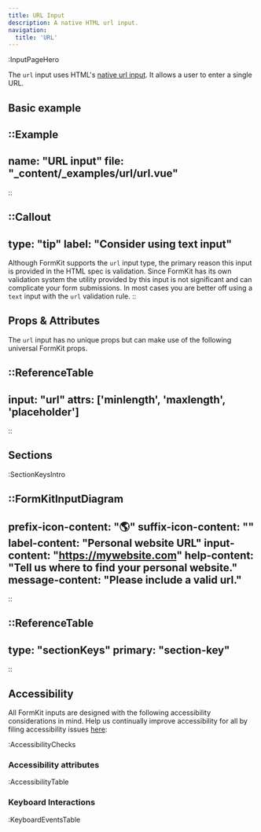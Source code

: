 ```yaml
---
title: URL Input
description: A native HTML url input.
navigation:
  title: 'URL'
---
```


:InputPageHero

The `url` input uses HTML's [native url input](https://developer.mozilla.org/en-US/docs/Web/HTML/Element/input/url). It allows a user to enter a single URL.

## Basic example

::Example
---
name: "URL input"
file: "_content/_examples/url/url.vue"
---
::


::Callout
---
type: "tip"
label: "Consider using text input"
---
Although FormKit supports the <code>url</code> input type, the primary reason this input is provided in the HTML spec is validation. Since FormKit has its own validation system the utility provided by this input is not significant and can complicate your form submissions. In most cases you are better off using a <code>text</code> input with the <code>url</code> validation rule.
::

## Props & Attributes

The `url` input has no unique props but can make use of the following universal
FormKit props.

::ReferenceTable
---
input: "url" 
attrs: ['minlength', 'maxlength', 'placeholder']
---
::


## Sections

:SectionKeysIntro

::FormKitInputDiagram
---
prefix-icon-content: "🌎"
suffix-icon-content: ""
label-content: "Personal website URL"
input-content: "https://mywebsite.com"
help-content: "Tell us where to find your personal website."
message-content: "Please include a valid url."
---
::

::ReferenceTable
---
type: "sectionKeys"
primary: "section-key"
---
::

## Accessibility

All FormKit inputs are designed with the following accessibility considerations in mind. Help us continually improve accessibility for all by filing accessibility issues [here](https://github.com/formkit/formkit/issues/new?assignees=&labels=%F0%9F%90%9B+bug-report%2C%E2%9B%91+Needs+triage&projects=&template=bug-report.yml): 

:AccessibilityChecks

### Accessibility attributes

:AccessibilityTable

### Keyboard Interactions

:KeyboardEventsTable